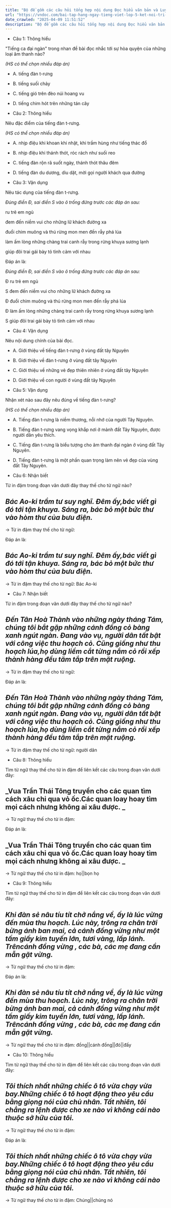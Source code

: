```yaml
---
title: "Bộ đề gồm các câu hỏi tổng hợp nội dung Đọc hiểu văn bản và Luyện từ và câu được học ở Tuần 25 trong chương trình Tiếng Việt lớp 5 Tập 2 Kết nối tri thức."
url: "https://vndoc.com/bai-tap-hang-ngay-tieng-viet-lop-5-ket-noi-tri-thuc-tuan-25-thu-3-333859"
date_crawled: "2025-04-09 11:51:52"
description: "Bộ đề gồm các câu hỏi tổng hợp nội dung Đọc hiểu văn bản và Luyện từ và câu được học ở Tuần 25 trong chương trình Tiếng Việt lớp 5 Tập 2 Kết nối tri thức."
---
```


* Câu 1:  Thông hiểu

"Tiếng ca đại ngàn" trong nhan đề bài đọc nhắc tới sự hòa quyện của những loại âm thanh nào?

_(HS có thể chọn nhiều đáp án)_

  * A. tiếng đàn t-rưng 
  * B. tiếng suối chảy 
  * C. tiếng gió trên đèo núi hoang vu 
  * D. tiếng chim hót trên những tán cây 



* Câu 2:  Thông hiểu

Nêu đặc điểm của tiếng đàn t-rưng.

_(HS có thể chọn nhiều đáp án)_

  * A. nhịp điệu khi khoan khi nhặt, khi trầm hùng như tiếng thác đổ 
  * B. nhịp điệu khi thánh thót, róc rách như suối reo 
  * C. tiếng đàn rộn rã suốt ngày, thánh thót thâu đêm 
  * D. tiếng đàn du dương, dìu dặt, mời gọi người khách qua đường 



* Câu 3:  Vận dụng

Nêu tác dụng của tiếng đàn t-rưng.

_Đúng điền Đ, sai điền S vào ô trống đứng trước các đáp án sau:_

ru trẻ em ngủ

đem đến niềm vui cho những lữ khách đường xa

đuổi chim muông và thú rừng mon men đến rẫy phá lúa

làm ấm lòng những chàng trai canh rẫy trong rừng khuya sương lạnh

giúp đôi trai gái bày tỏ tình cảm với nhau

Đáp án là:

_Đúng điền Đ, sai điền S vào ô trống đứng trước các đáp án sau:_

Đ ru trẻ em ngủ

S đem đến niềm vui cho những lữ khách đường xa

Đ đuổi chim muông và thú rừng mon men đến rẫy phá lúa

Đ làm ấm lòng những chàng trai canh rẫy trong rừng khuya sương lạnh

S giúp đôi trai gái bày tỏ tình cảm với nhau

* Câu 4:  Vận dụng

Nêu nội dung chính của bài đọc.

  * A. Giới thiệu về tiếng đàn t-rưng ở vùng đất tây Nguyên 
  * B. Giới thiệu về đàn t-rưng ở vùng đất tây Nguyên 
  * C. Giới thiệu về những vẻ đẹp thiên nhiên ở vùng đất tây Nguyên 
  * D. Giới thiệu về con người ở vùng đất tây Nguyên 



* Câu 5:  Vận dụng

Nhận xét nào sau đây nêu đúng về tiếng đàn t-rưng?

_(HS có thể chọn nhiều đáp án)_

  * A. Tiếng đàn t-rưng là niềm thương, nỗi nhớ của người Tây Nguyên. 
  * B. Tiếng đàn t-rưng vang vọng khắp nơi ở mảnh đất Tây Nguyên, được người dân yêu thích. 
  * C. Tiếng đàn t-rưng là biểu tượng cho âm thanh đại ngàn ở vùng đất Tây Nguyên. 
  * D. Tiếng đàn t-rưng là một phần quan trọng làm nên vẻ đẹp của vùng đất Tây Nguyên. 



* Câu 6:  Nhận biết

Từ in đậm trong đoạn văn dưới đây thay thế cho từ ngữ nào?

_Bác Ao-ki trầm tư suy nghĩ. Đêm ấy,**bác** viết gì đó tới tận khuya. Sáng ra, **bác** bỏ một bức thư vào hòm thư của bưu điện._  
---  
  
→ Từ in đậm thay thế cho từ ngữ: 

Đáp án là:

_Bác Ao-ki trầm tư suy nghĩ. Đêm ấy,**bác** viết gì đó tới tận khuya. Sáng ra, **bác** bỏ một bức thư vào hòm thư của bưu điện._  
---  
  
→ Từ in đậm thay thế cho từ ngữ: Bác Ao-ki

* Câu 7:  Nhận biết

Từ in đậm trong đoạn văn dưới đây thay thế cho từ ngữ nào?

_Đến Tân Hoà Thành vào những ngày tháng Tám, chúng tôi bắt gặp những cánh đồng cỏ bàng xanh ngút ngàn. Đang vào vụ, người dân tất bật với công việc thu hoạch cỏ. Cũng giống như thu hoạch lúa,**họ** dùng liềm cắt từng nắm cỏ rồi xếp thành hàng đều tăm tắp trên mặt ruộng._  
---  
  
→ Từ in đậm thay thế cho từ ngữ: 

Đáp án là:

_Đến Tân Hoà Thành vào những ngày tháng Tám, chúng tôi bắt gặp những cánh đồng cỏ bàng xanh ngút ngàn. Đang vào vụ, người dân tất bật với công việc thu hoạch cỏ. Cũng giống như thu hoạch lúa,**họ** dùng liềm cắt từng nắm cỏ rồi xếp thành hàng đều tăm tắp trên mặt ruộng._  
---  
  
→ Từ in đậm thay thế cho từ ngữ: người dân

* Câu 8:  Thông hiểu

Tìm từ ngữ thay thế cho từ in đậm để liên kết các câu trong đoạn văn dưới đây:

_Vua Trần Thái Tông truyền cho các quan tìm cách xâu chỉ qua vỏ ốc.**Các quan** loay hoay tìm mọi cách nhưng không ai xâu được. _  
---  
  
→ Từ ngữ thay thế cho từ in đậm: 

Đáp án là:

_Vua Trần Thái Tông truyền cho các quan tìm cách xâu chỉ qua vỏ ốc.**Các quan** loay hoay tìm mọi cách nhưng không ai xâu được. _  
---  
  
→ Từ ngữ thay thế cho từ in đậm: họ||bọn họ

* Câu 9:  Thông hiểu

Tìm từ ngữ thay thế cho từ in đậm để liên kết các câu trong đoạn văn dưới đây:

_Khi đàn sẻ nâu tíu tít chở nắng về, ấy là lúc vừng đến mùa thu hoạch. Lúc này, trông ra chân trời bừng ánh ban mai, cả cánh đồng vừng như một tấm giấy kim tuyến lớn, tươi vàng, lấp lánh. Trên**cánh đồng vừng** , các bà, các mẹ đang cần mẫn gặt vừng._  
---  
  
→ Từ ngữ thay thế cho từ in đậm: 

Đáp án là:

_Khi đàn sẻ nâu tíu tít chở nắng về, ấy là lúc vừng đến mùa thu hoạch. Lúc này, trông ra chân trời bừng ánh ban mai, cả cánh đồng vừng như một tấm giấy kim tuyến lớn, tươi vàng, lấp lánh. Trên**cánh đồng vừng** , các bà, các mẹ đang cần mẫn gặt vừng._  
---  
  
→ Từ ngữ thay thế cho từ in đậm: đồng||cánh đồng||đó||đấy

* Câu 10:  Thông hiểu

Tìm từ ngữ thay thế cho từ in đậm để liên kết các câu trong đoạn văn dưới đây:

_Tôi thích nhất những chiếc ô tô vừa chạy vừa bay.**Những chiếc ô tô** hoạt động theo yêu cầu bằng giọng nói của chủ nhân. Tất nhiên, tôi chẳng ra lệnh được cho xe nào vì không cái nào thuộc sở hữu của tôi._  
---  
  
→ Từ ngữ thay thế cho từ in đậm: 

Đáp án là:

_Tôi thích nhất những chiếc ô tô vừa chạy vừa bay.**Những chiếc ô tô** hoạt động theo yêu cầu bằng giọng nói của chủ nhân. Tất nhiên, tôi chẳng ra lệnh được cho xe nào vì không cái nào thuộc sở hữu của tôi._  
---  
  
→ Từ ngữ thay thế cho từ in đậm: Chúng||chúng nó
